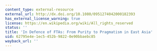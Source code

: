 ```yaml
---
content_type: external-resource
external_url: http://dx.doi.org/10.1080/0951274042000182393
has_external_license_warning: true
license: https://en.wikipedia.org/wiki/All_rights_reserved
status: ''
title: 'In Defence of FTAs: From Purity to Pragmatism in East Asia'
uid: 62795e4e-1ec5-452b-9822-0e90bbaebc85
wayback_url: ''
---
```

